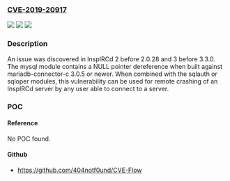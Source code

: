### [CVE-2019-20917](https://cve.mitre.org/cgi-bin/cvename.cgi?name=CVE-2019-20917)
![](https://img.shields.io/static/v1?label=Product&message=n%2Fa&color=blue)
![](https://img.shields.io/static/v1?label=Version&message=n%2Fa&color=blue)
![](https://img.shields.io/static/v1?label=Vulnerability&message=n%2Fa&color=brighgreen)

### Description

An issue was discovered in InspIRCd 2 before 2.0.28 and 3 before 3.3.0. The mysql module contains a NULL pointer dereference when built against mariadb-connector-c 3.0.5 or newer. When combined with the sqlauth or sqloper modules, this vulnerability can be used for remote crashing of an InspIRCd server by any user able to connect to a server.

### POC

#### Reference
No POC found.

#### Github
- https://github.com/404notf0und/CVE-Flow

